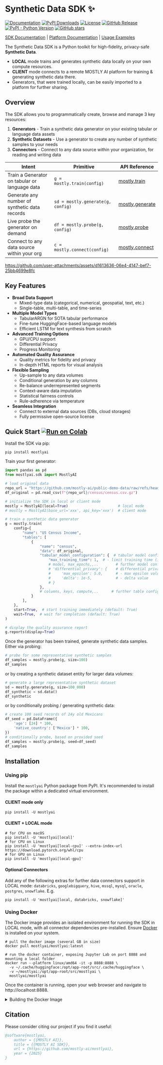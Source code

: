 
# Synthetic Data SDK ✨

[![Documentation](https://img.shields.io/badge/docs-latest-green)](https://mostly-ai.github.io/mostlyai/)
[![PyPI Downloads](https://static.pepy.tech/badge/mostlyai)](https://pepy.tech/projects/mostlyai)
[![License](https://img.shields.io/github/license/mostly-ai/mostlyai)](https://github.com/mostly-ai/mostlyai/blob/main/LICENSE)
[![GitHub Release](https://img.shields.io/github/v/release/mostly-ai/mostlyai)](https://github.com/mostly-ai/mostlyai/releases)
[![PyPI - Python Version](https://img.shields.io/pypi/pyversions/mostlyai)](https://pypi.org/project/mostlyai/)
[![GitHub stars](https://img.shields.io/github/stars/mostly-ai/mostlyai?style=social)](https://github.com/mostly-ai/mostlyai/stargazers)

[SDK Documentation](https://mostly-ai.github.io/mostlyai/) | [Platform Documentation](https://mostly.ai/docs) | [Usage Examples](https://mostly-ai.github.io/mostlyai/usage/)

The Synthetic Data SDK is a Python toolkit for high-fidelity, privacy-safe **Synthetic Data**.

- **LOCAL** mode trains and generates synthetic data locally on your own compute resources.
- **CLIENT** mode connects to a remote MOSTLY AI platform for training & generating synthetic data there.
- Generators, that were trained locally, can be easily imported to a platform for further sharing.

## Overview

The SDK allows you to programmatically create, browse and manage 3 key resources:

1. **Generators** - Train a synthetic data generator on your existing tabular or language data assets
2. **Synthetic Datasets** - Use a generator to create any number of synthetic samples to your needs
3. **Connectors** - Connect to any data source within your organization, for reading and writing data

| Intent                                        | Primitive                         | API Reference                                                                                                 |
|-----------------------------------------------|-----------------------------------|---------------------------------------------------------------------------------------------------------------|
| Train a Generator on tabular or language data | `g = mostly.train(config)`        | [mostly.train](https://mostly-ai.github.io/mostlyai/api_client/#mostlyai.sdk.client.api.MostlyAI.train)       |
| Generate any number of synthetic data records | `sd = mostly.generate(g, config)` | [mostly.generate](https://mostly-ai.github.io/mostlyai/api_client/#mostlyai.sdk.client.api.MostlyAI.generate) |
| Live probe the generator on demand            | `df = mostly.probe(g, config)`    | [mostly.probe](https://mostly-ai.github.io/mostlyai/api_client/#mostlyai.sdk.client.api.MostlyAI.probe)       |
| Connect to any data source within your org    | `c = mostly.connect(config)`      | [mostly.connect](https://mostly-ai.github.io/mostlyai/api_client/#mostlyai.sdk.client.api.MostlyAI.connect)   |

https://github.com/user-attachments/assets/d1613636-06e4-4147-bef7-25bb4699e8fc


## Key Features

- **Broad Data Support**
    - Mixed-type data (categorical, numerical, geospatial, text, etc.)
    - Single-table, multi-table, and time-series
- **Multiple Model Types**
    - TabularARGN for SOTA tabular performance
    - Fine-tune HuggingFace-based language models
    - Efficient LSTM for text synthesis from scratch
- **Advanced Training Options**
    - GPU/CPU support
    - Differential Privacy
    - Progress Monitoring
- **Automated Quality Assurance**
    - Quality metrics for fidelity and privacy
    - In-depth HTML reports for visual analysis
- **Flexible Sampling**
    - Up-sample to any data volumes
    - Conditional generation by any columns
    - Re-balance underrepresented segments
    - Context-aware data imputation
    - Statistical fairness controls
    - Rule-adherence via temperature
- **Seamless Integration**
    - Connect to external data sources (DBs, cloud storages)
    - Fully permissive open-source license


## Quick Start <a href="https://colab.research.google.com/github/mostly-ai/mostlyai/blob/main/docs/tutorials/getting-started/getting-started.ipynb" target="_blank"><img src="https://img.shields.io/badge/Open%20in-Colab-blue?logo=google-colab" alt="Run on Colab"></a>

Install the SDK via pip:

```shell
pip install mostlyai
```

Train your first generator:

```python
import pandas as pd
from mostlyai.sdk import MostlyAI

# load original data
repo_url = "https://github.com/mostly-ai/public-demo-data/raw/refs/heads/dev"
df_original = pd.read_csv(f"{repo_url}/census/census.csv.gz")

# initialize the SDK in local or client mode
mostly = MostlyAI(local=True)                       # local mode
# mostly = MostlyAI(base_url='xxx', api_key='xxx')  # client mode

# train a synthetic data generator
g = mostly.train(
    config={
        "name": "US Census Income",
        "tables": [
            {
                "name": "census",
                "data": df_original,
                "tabular_model_configuration": {  # tabular model configuration (optional)
                    "max_training_time": 1,  # - limit training time (in minutes)
                    # model, max_epochs,,..        # further model configurations (optional)
                    # 'differential_privacy': {    # differential privacy configuration (optional)
                    #     'max_epsilon': 5.0,      # - max epsilon value, used as stopping criterion
                    #     'delta': 1e-5,           # - delta value
                    # }
                },
                # columns, keys, compute,..      # further table configurations (optional)
            }
        ],
    },
    start=True,  # start training immediately (default: True)
    wait=True,  # wait for completion (default: True)
)

# display the quality assurance report
g.reports(display=True)
```

Once the generator has been trained, generate synthetic data samples. Either via probing:

```python
# probe for some representative synthetic samples
df_samples = mostly.probe(g, size=100)
df_samples
```

or by creating a synthetic dataset entity for larger data volumes:

```python
# generate a large representative synthetic dataset
sd = mostly.generate(g, size=100_000)
df_synthetic = sd.data()
df_synthetic
```

or by conditionally probing / generating synthetic data:

```python
# create 100 seed records of 24y old Mexicans
df_seed = pd.DataFrame({
    'age': [24] * 100,
    'native_country': ['Mexico'] * 100,
})
# conditionally probe, based on provided seed
df_samples = mostly.probe(g, seed=df_seed)
df_samples
```

## Installation

### Using pip

Install the `mostlyai` Python package from PyPI. It's recommended to install the package within a dedicated virtual environment.

#### CLIENT mode only

```shell
pip install -U mostlyai
```

#### CLIENT + LOCAL mode

```shell
# for CPU on macOS
pip install -U 'mostlyai[local]'
# for CPU on Linux
pip install -U 'mostlyai[local-cpu]' --extra-index-url https://download.pytorch.org/whl/cpu
# for GPU on Linux
pip install -U 'mostlyai[local-gpu]'
```

#### Optional Connectors

Add any of the following extras for further data connectors support in LOCAL mode: `databricks`, `googlebigquery`, `hive`, `mssql`, `mysql`, `oracle`, `postgres`, `snowflake`. E.g.
```shell
pip install -U 'mostlyai[local, databricks, snowflake]'
```

### Using Docker

The Docker image provides an isolated environment for running the SDK in LOCAL mode, with all connector dependencies pre-installed. Ensure [Docker](https://docs.docker.com/get-started/get-docker/) is installed on your system.

```shell
# pull the docker image (several GB in size)
docker pull mostlyai/mostlyai:latest

# run the docker container, exposing Jupyter Lab on port 8888 and mounting a local folder
docker run --platform linux/amd64 -it -p 8888:8888 \
  -v ~/.cache/huggingface:/opt/app-root/src/.cache/huggingface \
  -v ~/mostlyai:/opt/app-root/src/mostlyai \
  mostlyai/mostlyai
```

Once the container is running, open your web browser and navigate to http://localhost:8888.

<details>
<summary>Building the Docker Image</summary>

```shell
# build the docker image from scratch
make docker-build

# run the docker container for development, exposing Jupyter Lab on port 8888 and mounting this repository from the host
make docker-run HOST_PORT=8888 HOST_PATH=.
```
</details>

## Citation

Please consider citing our project if you find it useful:

```bibtex
@software{mostlyai,
    author = {{MOSTLY AI}},
    title = {{MOSTLY AI SDK}},
    url = {https://github.com/mostly-ai/mostlyai},
    year = {2025}
}
```
